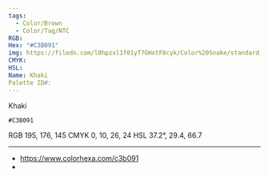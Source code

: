 ```yaml
---
tags:
  - Color/Brown
  - Color/Tag/NTC
RGB: 
Hex: "#C3B091"
img: https://filedn.com/l0hpzxl1f01yT7GHxtF8cyk/Color%20Snake/standard_csv_to_svg/C3B091.svg
CMYK: 
HSL: 
Name: Khaki
Palette ID#:
---
```

Khaki
```palette
#C3B091
```
RGB 195, 176, 145
CMYK	0, 10, 26, 24
HSL	37.2°, 29.4, 66.7


---

- https://www.colorhexa.com/c3b091
- 